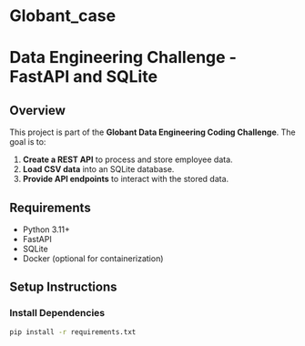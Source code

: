 # Globant_case
# Data Engineering Challenge - FastAPI and SQLite

## Overview
This project is part of the **Globant Data Engineering Coding Challenge**. The goal is to:
1. **Create a REST API** to process and store employee data.
2. **Load CSV data** into an SQLite database.
3. **Provide API endpoints** to interact with the stored data.

## Requirements
- Python 3.11+
- FastAPI
- SQLite
- Docker (optional for containerization)

## Setup Instructions

### Install Dependencies
```bash
pip install -r requirements.txt
